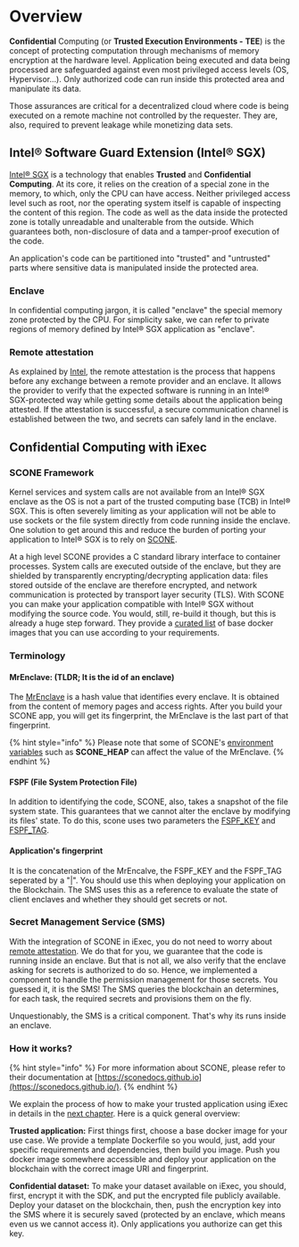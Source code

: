 # Overview

**Confidential** Computing \(or **Trusted Execution Environments -** **TEE**\) is the concept of protecting computation through mechanisms of memory encryption at the hardware level. Application being executed and data being processed are safeguarded against even most privileged access levels \(OS, Hypervisor...\). Only authorized code can run inside this protected area and manipulate its data.

Those assurances are critical for a decentralized cloud where code is being executed on a remote machine not controlled by the requester. They are, also, required to prevent leakage while monetizing data sets.

## Intel® Software Guard Extension \(Intel® SGX\)

[Intel® SGX](https://software.intel.com/en-us/sgx) is a technology that enables **Trusted** and **Confidential Computing**. At its core, it relies on the creation of a special zone in the memory, to which, only the CPU can have access. Neither privileged access level such as root, nor the operating system itself is capable of inspecting the content of this region. The code as well as the data inside the protected zone is totally unreadable and unalterable from the outside. Which guarantees both, non-disclosure of data and a tamper-proof execution of the code.

An application's code can be partitioned into "trusted" and "untrusted" parts where sensitive data is manipulated inside the protected area.

### Enclave

In confidential computing jargon, it is called "enclave" the special memory zone protected by the CPU. For simplicity sake, we can refer to private regions of memory defined by Intel® SGX application as "enclave".

### Remote attestation

As explained by [Intel](https://software.intel.com/en-us/sgx/attestation-services), the remote attestation is the process that happens before any exchange between a remote provider and an enclave. It allows the provider to verify that the expected software is running in an Intel® SGX-protected way while getting some details about the application being attested. If the attestation is successful, a secure communication channel is established between the two, and secrets can safely land in the enclave.



## Confidential Computing with iExec

### SCONE Framework

Kernel services and system calls are not available from an Intel® SGX enclave as the OS is not a part of the trusted computing base \(TCB\) in Intel® SGX. This is often severely limiting as your application will not be able to use sockets or the file system directly from code running inside the enclave. One solution to get around this and reduce the burden of porting your application to Intel® SGX is to rely on [SCONE](https://scontain.com/).

At a high level SCONE provides a C standard library interface to container processes. System calls are executed outside of the enclave, but they are shielded by transparently encrypting/decrypting application data: files stored outside of the enclave are therefore encrypted, and network communication is protected by transport layer security \(TLS\). With SCONE you can make your application compatible with Intel® SGX without modifying the source code. You would, still, re-build it though, but this is already a huge step forward. They provide a [curated list](https://sconedocs.github.io/SCONE_Curated_Images/) of base docker images that you can use according to your requirements.

### Terminology

#### MrEnclave: \(TLDR; It is the id of an enclave\)

The [MrEnclave](https://sconedocs.github.io/MrEnclave/) is a hash value that identifies every enclave. It is obtained from the content of memory pages and access rights. After you build your SCONE app, you will get its fingerprint, the MrEnclave is the last part of that fingerprint.

{% hint style="info" %}
Please note that some of SCONE's [environment variables](https://sconedocs.github.io/SCONE_ENV/) such as **SCONE\_HEAP** can affect the value of the MrEnclave.
{% endhint %}

#### FSPF \(File System Protection File\)

In addition to identifying the code, SCONE, also, takes a snapshot of the file system state. This guarantees that we cannot alter the enclave by modifying its files' state. To do this, scone uses two parameters the [FSPF\_KEY](https://sconedocs.github.io/SCONE_Fileshield/#file-system-protection-file) and [FSPF\_TAG](https://sconedocs.github.io/SCONE_Fileshield/#file-system-protection-file).

#### Application's fingerprint

It is the concatenation of the MrEncalve, the FSPF\_KEY and the FSPF\_TAG seperated by a "\|". You should use this when deploying your application on the Blockchain. The SMS uses this as a reference to evaluate the state of client enclaves and whether they should get secrets or not.

### Secret Management Service \(SMS\)

With the integration of SCONE in iExec, you do not need to worry about [remote attestation](intel-sgx-technology.md#remote-attestation). We do that for you, we guarantee that the code is running inside an enclave. But that is not all, we also verify that the enclave asking for secrets is authorized to do so. Hence, we implemented a component to handle the permission management for those secrets. You guessed it, it is the SMS! The SMS queries the blockchain an determines, for each task, the required secrets and provisions them on the fly.

Unquestionably, the SMS is a critical component. That's why its runs inside an enclave.

### How it works?

{% hint style="info" %}
For more information about SCONE, please refer to their documentation at [https://sconedocs.github.io](https://sconedocs.github.io/).
{% endhint %}

We explain the process of how to make your trusted application using iExec in details in the [next chapter](create-your-first-sgx-app.md). Here is a quick general overview:

**Trusted application:** First things first, choose a base docker image for your use case. We provide a template Dockerfile so you would, just, add your specific requirements and dependencies, then build you image. Push you docker image somewhere accessible and deploy your application on the blockchain with the correct image URI and fingerprint.

**Confidential dataset:** To make your dataset available on iExec, you should, first, encrypt it with the SDK, and put the encrypted file publicly available. Deploy your dataset on the blockchain, then, push the encryption key into the SMS where it is securely saved \(protected by an enclave, which means even us we cannot access it\). Only applications you authorize can get this key.

